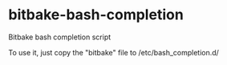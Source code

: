 bitbake-bash-completion
=======================

Bitbake bash completion script

To use it, just copy the "bitbake" file to /etc/bash_completion.d/
